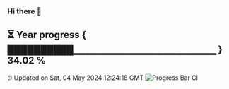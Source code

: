 ### Hi there 👋
⏳ Year progress { ██████████▁▁▁▁▁▁▁▁▁▁▁▁▁▁▁▁▁▁▁▁ } 34.02 %
---
⏰ Updated on Sat, 04 May 2024 12:24:18 GMT
![Progress Bar CI](https://github.com/liununu/liununu/workflows/Progress%20Bar%20CI/badge.svg)
